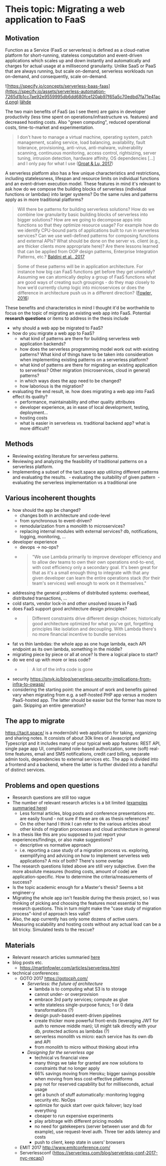 # Theis topic: Migrating a web application to FaaS

## Motivation

Function as a Service (FaaS or serverless) is defined as a cloud-native platform for short-running, stateless computation and event-driven applications which scales up and down instantly and automatically and charges for actual usage at a millisecond granularity. Unlike SaaS or PaaS that are always running, but scale on-demand, serverless workloads run on-demand, and consequently, scale on-demand.

![https://specify.io/concepts/serverless-baas-faas](https://specify.io/assets/serverless-automation-7265d1b1cc7ae92e9559995db6dd680fce120ab97f65a5c70edbd7fa71e41acd.png)
[lähde](https://specify.io/concepts/serverless-baas-faas)

The two main benefits of FaaS (as I see them) are gains in developer productivity (less time spent on operations/infrastructure vs. features) and decreased hosting costs. Also "green computing", reduced operational costs, time-to-market and experimentation.

> I don't have to manage a virtual machine, operating system, patch management, scaling service, load balancing, availability, fault tolerance, provisioning, anti-virus, anti-malware, vulnerability scanning, continuous monitoring, access control, rightsizing, server tuning, intrusion detection, hardware affinity, OS dependencies [...] and I only pay for what I use ([Groat & Lu, 2017](https://www.slideshare.net/AmazonWebServices/serverless-design-patterns-for-rethinking-traditional-enterprise-application-approaches-aws-public-sector-summit-2017))

A serverless platform also has a few unique characteristics and restrictions, including statelessness, lifespan and resource limits on individual functions and an event-driven execution model. These features in mind it's relevant to ask how do we compose the building blocks of serverless (individual functions or lambdas) into larger systems? Do the same rules and patterns apply as in more traditional platforms?

> Will there be patterns for building serverless solutions? How do we combine low granularity basic building blocks of serverless into bigger solutions? How are we going to decompose apps into functions so that they optimize resource usage? For example how do we identify CPU-bound parts of applications built to run in serverless services? Can we use well-defined patterns for composing functions and external APIs? What should be done on the server vs. client (e.g., are thicker clients more appropriate here)? Are there lessons learned that can be applied from OOP design patterns, Enterprise Integration Patterns, etc.? [Baldini et al., 2017](https://arxiv.org/abs/1706.03178)

> Some of these patterns will be in application architecture. For instance how big can FaaS functions get before they get unwieldy? Assuming we can atomically deploy a group of FaaS functions what are good ways of creating such groupings - do they map closely to how we’d currently clump logic into microservices or does the difference in architecture push us in a different direction? ([Fowler, 2016](https://martinfowler.com/articles/serverless.html#TheEmergenceOfPatterns))


These benefits and characteristics in mind I thought it'd be worthwhile to focus on the topic of migrating an existing web app into FaaS. Potential **research questions** or items to address in the thesis include
- why should a web app be migrated to FaaS?
- how do you migrate a web app to FaaS?
  - what kind of patterns are there for building serverless web application backends?
  - how does the serverless programming model work out with existing patterns? What kind of things have to be taken into consideration when implementing existing patterns on a serverless platform?
  - what kind of patterns are there for migrating an existing application to serverless? Other migration (microservices, cloud in general) patterns?
  - in which ways does the app need to be changed?
  - how laborious is the migration?
- evaluating the end result, ie. how does migrating a web app into FaaS effect its quality?
  - performance, maintainability and other quality attributes
  - developer experience, as in ease of local development, testing, deployment...
  - hosting costs
  - what is easier in serverless vs. traditional backend app? what is more difficult?

## Methods

- Reviewing existing literature for serverless patterns.
- Reviewing and analyzing the feasibility of traditional patterns on a serverless platform.
- Implementing a subset of the tacit.space app utilizing different patterns and evaluating the results.
  - evaluating the suitability of given pattern
  - evaluating the serverless implementation vs a traditional one

## Various incoherent thoughts

- how should the app be changed?
  - changes both in architecture and code-level
  - from synchronous to event-driven?
  - remodularization from a monolith to microservices?
  - replacing internal modules with external services? db, notifications, logging, monitoring, ...
- developer experience
  - devops -> no-ops?
  - > "We use Lambda primarily to improve developer efficiency and to allow dev teams to own their own operations end-to-end, with cost efficiency only a secondary goal. It's been great for that as it's a small enough thing to integrate with that any given developer can learn the entire operations stack (for their team's services) well enough to work on it themselves."
- addressing the general problems of distributed systems: overhead, distributed transactions, ...
- cold starts, vendor lock-in and other unsolved issues in FaaS
- does FaaS support good architecture design principles?
  - > Different constraints drive different design choices; historically good architecture optimized for what you've got, forgetting principles like isolation and decoupling. With Lambda there's no more financial incentive to bundle services
- fat vs thin lambdas: the whole app as one huge lambda, each API endpoint as its own lambda, something in the middle?
- migrating piece by piece or all at once? Is there a logical place to start?
- do we end up with more or less code?
  - >  A lot of the infra code is gone
- security https://snyk.io/blog/serverless-security-implications-from-infra-to-owasp/
- considering the starting point: the amount of work and benefits gained vary when migrating from e.g. a self-hosted PHP app versus a modern PaaS-hosted app. The latter should be easier but the former has more to gain. Skipping an entire generation?

## The app to migrate

https://tacit.space/ is a modern(ish) web application for taking, organizing and sharing notes. It consists of about 30k lines of Javascript and Typescript and it includes many of your typical web app features: REST API, single page app UI, complicated role-based authorization, some (soft) real-time features, email and SMS notifications, credit card billing, separate admin tools, dependencies to external services etc. The app is divided into a frontend and a backend, where the latter is further divided into a handful of distinct services.

## Problems and open questions

- Research questions are still too vague
- The number of relevant research articles is a bit limited ([examples summaried here](./refs.md))
  - Less formal articles, blog posts and conference presentations etc. are easily found - not sure if these are ok as thesis references?
  - On the other hand I think I can refer to the various articles about other kinds of migration processes and cloud architecture in general
- In a thesis like this are you supposed to just report your experiences/findings, or also make suggestions? 
  - descriptive vs normative approach
  - i.e. reporting a case study of a migration process vs. exploring, exemplifying and advicing on how to implement serverless web applications? A mix of both? There's some overlap
- The research questions listed above are still very subjective. Even the more absolute measures (hosting costs, amount of code) are application-specific. How to determine the criteria/measurements of success?
- Is the topic academic enough for a Master's thesis? Seems a bit engineer-y
- Migrating the whole app isn't feasible during the thesis project, so I was thinking of picking and choosing the features most essential to the research questions. This in turn might make the "case study of migration process"-kind of approach less valid?
- Also, the app currently has only some dozens of active users. Measuring scalability and hosting costs without any actual load can be a bit tricky. Simulated tests to the rescue?


## Materials
- Relevant research articles summaried [here](./refs.md)
- blog posts etc.
  - https://martinfowler.com/articles/serverless.html
- technical conferences:
  - GOTO 2017 https://gotocph.com/
    - *Serverless: the future of architecture*
      - lambda is to computing what S3 is to storage
      - cannot under- or overprovision
      - embrace 3rd party services; compute as glue
      - write stateless single-purpose funcs; 1 or 0 data transformations (?)
      - design push-based event-driven pipelines
      - create thicker more powerful front-ends (leveraging JWT for auth to remove middle man); UI might talk directly with your db, protected actions as lambdas (?)
      - serverless monolith vs micro: each service has its own db and API
      - from monolith to micro without thinking about infra
    - *Designing for the serverless age*
      - technical vs financial view
      - many things we take for granted are now solutions to constraints that no longer apply
      - 66% savings moving from Heroku; bigger savings possible when moving from less cost-effective platforms
      - pay not for reserved capability but for milliseconds, actual usage
      - get a bunch of stuff automatically: monitoring logging security etc. NoOps
      - optimize for quick start over quick failover; lazy load everything
      - cbeaper to run expensive experiments
      - play arbitrage with different pricing models
      - no need for gatekeepers (server between user and db for example), use request-level auth. Three tier adds latency and costs
      - push to client, keep state in users' browsers
  - EMIT 2017 http://www.emitconference.com/
  - Serverlessconf (https://serverless.com/blog/serverless-conf-2017-nyc-recap/)

